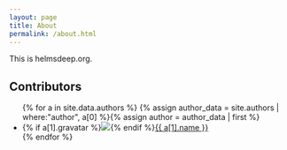 ```yaml
---
layout: page
title: About
permalink: /about.html
---
```


This is helmsdeep.org.

<h2>Contributors</h2>

<ul class="contributors">
{% for a in site.data.authors %}
{% assign author_data = site.authors | where:"author", a[0] %}{% assign author = author_data | first %}
<li>{% if a[1].gravatar %}<img src="https://www.gravatar.com/avatar/{{ a[1].gravatar }}?s=32" class="avatar" />{% endif %}<a href="{{ author.url | prepend: site.baseurl }}">{{ a[1].name }}</a></li>
{% endfor %}
</ul>
